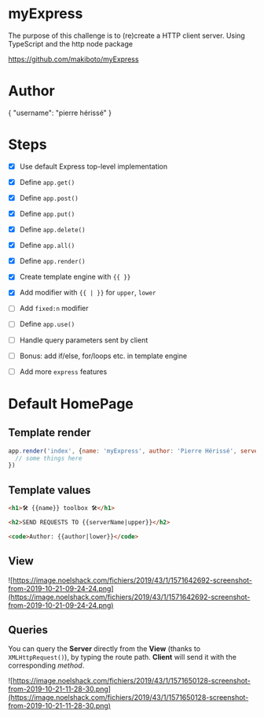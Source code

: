 # myExpress
The purpose of this challenge is to (re)create a HTTP client server. Using TypeScript and the http node package

https://github.com/makiboto/myExpress


# Author
{
  "username": "pierre hérissé"
}

# Steps 

  - [X] Use default Express top-level implementation 
  - [X] Define `app.get()`
  - [X] Define `app.post()`
  - [X] Define `app.put()`
  - [X] Define `app.delete()`
  - [X] Define `app.all()`
  - [X] Define `app.render()`
  - [X] Create template engine with `{{ }}`
  - [X] Add modifier with `{{ | }}` for `upper`, `lower`
  - [ ] Add `fixed:n` modifier
  - [ ] Define `app.use()`
  - [ ] Handle query parameters sent by client
  - [ ] Bonus: add if/else, for/loops etc. in template engine
  - [ ] Add more `express` features
    

# Default HomePage

## Template render

```js
app.render('index', {name: 'myExpress', author: 'Pierre Hérissé', serverName: 'myExpress'}, (err, html) => {
  // some things here
})  
```

## Template values
```html
<h1>🛠 {{name}} toolbox 🛠</h1>
```

```html
<h2>SEND REQUESTS TO {{serverName|upper}}</h2>
```

```html
<code>Author: {{author|lower}}</code>
```

## View

![https://image.noelshack.com/fichiers/2019/43/1/1571642692-screenshot-from-2019-10-21-09-24-24.png](https://image.noelshack.com/fichiers/2019/43/1/1571642692-screenshot-from-2019-10-21-09-24-24.png)


## Queries

You can query the **Server** directly from the **View** (thanks to `XMLHttpRequest()`), by typing the route path. **Client** will send it with the corresponding *method*.

![https://image.noelshack.com/fichiers/2019/43/1/1571650128-screenshot-from-2019-10-21-11-28-30.png](https://image.noelshack.com/fichiers/2019/43/1/1571650128-screenshot-from-2019-10-21-11-28-30.png)

